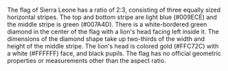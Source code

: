 The flag of Sierra Leone has a ratio of 2:3, consisting of three equally sized horizontal stripes. The top and bottom stripe are light blue (#009ECE) and the middle stripe is green (#007A4D). There is a white-bordered green diamond in the center of the flag with a lion's head facing left inside it. The dimensions of the diamond shape take up two-thirds of the width and height of the middle stripe. The lion's head is colored gold (#FFC72C) with a white (#FFFFFF) face, and black pupils. The flag has no official geometric properties or measurements other than the aspect ratio.